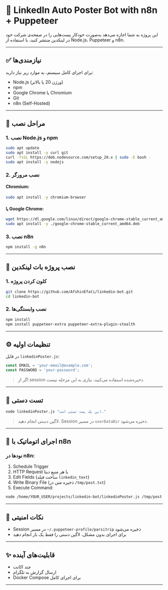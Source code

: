 # 🤖 LinkedIn Auto Poster Bot with n8n + Puppeteer

این پروژه به شما اجازه می‌دهد به‌صورت خودکار پست‌هایی را در صفحه‌ی شرکت خود در لینکدین منتشر کنید، با استفاده از Node.js، Puppeteer و n8n.

---

## ✅ نیازمندی‌ها

برای اجرای کامل سیستم، به موارد زیر نیاز دارید:

- Node.js (ورژن 20 یا بالاتر)
- npm
- Google Chrome یا Chromium
- Git
- n8n (Self-Hosted)

---

## 🧰 مراحل نصب

### 1. نصب Node.js و npm

```bash
sudo apt update
sudo apt install -y curl git
curl -fsSL https://deb.nodesource.com/setup_20.x | sudo -E bash -
sudo apt install -y nodejs
```

### 2. نصب مرورگر

#### Chromium:
```bash
sudo apt install -y chromium-browser
```

#### یا Google Chrome:
```bash
wget https://dl.google.com/linux/direct/google-chrome-stable_current_amd64.deb
sudo apt install -y ./google-chrome-stable_current_amd64.deb
```

### 3. نصب n8n

```bash
npm install -g n8n
```

---

## 🚀 نصب پروژه بات لینکدین

### 1. کلون کردن پروژه

```bash
git clone https://github.com/AfshinEfati/linkedin-bot.git
cd linkedin-bot
```

### 2. نصب وابستگی‌ها

```bash
npm install
npm install puppeteer-extra puppeteer-extra-plugin-stealth
```

---

## ⚙️ تنظیمات اولیه

در فایل `linkedinPoster.js`:

```js
const EMAIL = 'your-email@example.com';
const PASSWORD = 'your-password';
```

> اگر از session ذخیره‌شده استفاده می‌کنید، نیازی به این مرحله نیست.

---

## 🧪 تست دستی

```bash
node linkedinPoster.js "این یک پست تستی است."
```

> لاگین دستی انجام دهید. Session در مسیر `userDataDir` ذخیره می‌شود.

---

## 🔁 اجرای اتوماتیک با n8n

### نودها در n8n:

1. Schedule Trigger
2. HTTP Request یا هر منبع دیتا
3. Edit Fields (ساخت فیلد `linkedin_text`)
4. Write Binary File (ذخیره متن در `/tmp/post.txt`)
5. Execute Command:

```bash
node /home/YOUR_USER/projects/linkedin-bot/linkedinPoster.js /tmp/post.txt
```

---

## 🧩 نکات امنیتی

- Session در مسیر `~/.puppeteer-profile/parsitrip` ذخیره می‌شود
- برای اجرای بدون مشکل، لاگین دستی را فقط یک بار انجام دهید

---

## ✨ قابلیت‌های آینده

- چند اکانت
- ارسال گزارش به تلگرام
- Docker Compose برای اجرای کامل

---